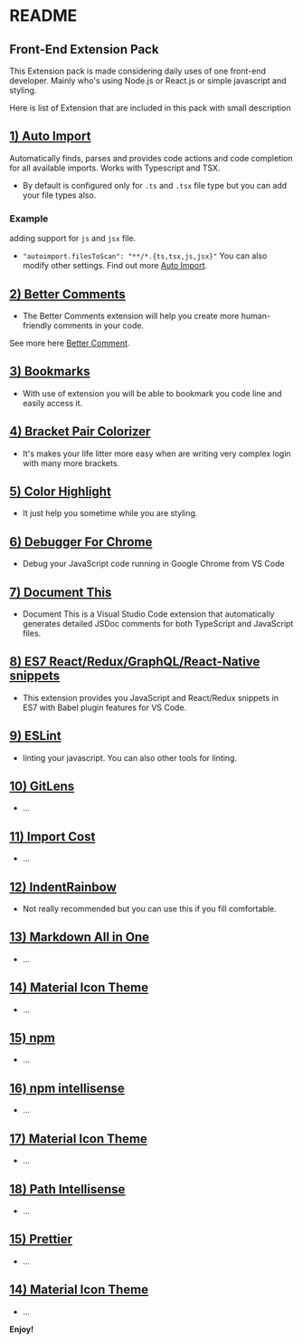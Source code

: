 # README

## Front-End Extension Pack

This Extension pack is made considering daily uses of one front-end developer. Mainly who's using Node.js or React.js or simple javascript and styling.

Here is list of Extension that are included in this pack with small description

## [1) Auto Import](https://github.com/soates/Auto-Import)

Automatically finds, parses and provides code actions and code completion for all available imports. Works with Typescript and TSX.

- By default is configured only for `.ts` and `.tsx` file type but you can add your file types also.

### Example

adding support for `js` and `jsx` file.
- `"autoimport.filesToScan": "**/*.{ts,tsx,js,jsx}"` 
You can also modify other settings. Find out more [Auto Import](https://github.com/soates/Auto-Import).

## [2) Better Comments](https://github.com/aaron-bond/better-comments)

- The Better Comments extension will help you create more human-friendly comments in your code.

See more here [Better Comment](https://github.com/aaron-bond/better-comments).

## [3) Bookmarks](https://github.com/alefragnani/vscode-bookmarks)

- With use of extension you will be able to bookmark you code line and easily access it.
  
## [4) Bracket Pair Colorizer](https://github.com/CoenraadS/BracketPair)

- It's makes your life litter more easy when are writing very complex login with many more brackets.

## [5) Color Highlight](https://github.com/sergiirocks/vscode-ext-color-highlight)
  
- It just help you sometime while you are styling.

## [6) Debugger For Chrome](https://github.com/microsoft/vscode-chrome-debug)

- Debug your JavaScript code running in Google Chrome from VS Code

## [7) Document This](https://github.com/joelday/vscode-docthis)

- Document This is a Visual Studio Code extension that automatically generates detailed JSDoc comments for both TypeScript and JavaScript files.

## [8) ES7 React/Redux/GraphQL/React-Native snippets](https://github.com/dsznajder/vscode-es7-javascript-react-snippets)

- This extension provides you JavaScript and React/Redux snippets in ES7 with Babel plugin features for VS Code.

## [9) ESLint](https://github.com/Microsoft/vscode-eslint)

- linting your javascript. You can also other tools for linting.

## [10) GitLens](https://github.com/eamodio/vscode-gitlens)

- ...

## [11) Import Cost]()

- ...

## [12) IndentRainbow]()

- Not really recommended but you can use this if you fill comfortable.

## [13) Markdown All in One]()

- ...
  
## [14) Material Icon Theme]()

- ...

## [15) npm]()

- ...

## [16) npm intellisense]()

- ...

## [17) Material Icon Theme]()

- ...

## [18) Path Intellisense]()

- ...

## [15) Prettier]()

- ...

## [14) Material Icon Theme]()

- ...

**Enjoy!**
